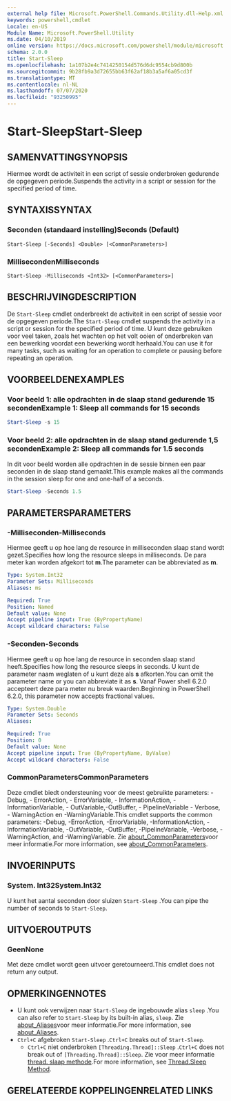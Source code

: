 ```yaml
---
external help file: Microsoft.PowerShell.Commands.Utility.dll-Help.xml
keywords: powershell,cmdlet
Locale: en-US
Module Name: Microsoft.PowerShell.Utility
ms.date: 04/10/2019
online version: https://docs.microsoft.com/powershell/module/microsoft.powershell.utility/start-sleep?view=powershell-6&WT.mc_id=ps-gethelp
schema: 2.0.0
title: Start-Sleep
ms.openlocfilehash: 1a107b2e4c7414250154d576d6dc9554cb9d800b
ms.sourcegitcommit: 9b28fb9a3d72655bb63f62af18b3a5af6a05cd3f
ms.translationtype: MT
ms.contentlocale: nl-NL
ms.lasthandoff: 07/07/2020
ms.locfileid: "93250995"
---
```

# <span data-ttu-id="bee11-103">Start-Sleep</span><span class="sxs-lookup"><span data-stu-id="bee11-103">Start-Sleep</span></span>

## <span data-ttu-id="bee11-104">SAMENVATTING</span><span class="sxs-lookup"><span data-stu-id="bee11-104">SYNOPSIS</span></span>
<span data-ttu-id="bee11-105">Hiermee wordt de activiteit in een script of sessie onderbroken gedurende de opgegeven periode.</span><span class="sxs-lookup"><span data-stu-id="bee11-105">Suspends the activity in a script or session for the specified period of time.</span></span>

## <span data-ttu-id="bee11-106">SYNTAXIS</span><span class="sxs-lookup"><span data-stu-id="bee11-106">SYNTAX</span></span>

### <span data-ttu-id="bee11-107">Seconden (standaard instelling)</span><span class="sxs-lookup"><span data-stu-id="bee11-107">Seconds (Default)</span></span>

```
Start-Sleep [-Seconds] <Double> [<CommonParameters>]
```

### <span data-ttu-id="bee11-108">Milliseconden</span><span class="sxs-lookup"><span data-stu-id="bee11-108">Milliseconds</span></span>

```
Start-Sleep -Milliseconds <Int32> [<CommonParameters>]
```

## <span data-ttu-id="bee11-109">BESCHRIJVING</span><span class="sxs-lookup"><span data-stu-id="bee11-109">DESCRIPTION</span></span>

<span data-ttu-id="bee11-110">De `Start-Sleep` cmdlet onderbreekt de activiteit in een script of sessie voor de opgegeven periode.</span><span class="sxs-lookup"><span data-stu-id="bee11-110">The `Start-Sleep` cmdlet suspends the activity in a script or session for the specified period of time.</span></span> <span data-ttu-id="bee11-111">U kunt deze gebruiken voor veel taken, zoals het wachten op het volt ooien of onderbreken van een bewerking voordat een bewerking wordt herhaald.</span><span class="sxs-lookup"><span data-stu-id="bee11-111">You can use it for many tasks, such as waiting for an operation to complete or pausing before repeating an operation.</span></span>

## <span data-ttu-id="bee11-112">VOORBEELDEN</span><span class="sxs-lookup"><span data-stu-id="bee11-112">EXAMPLES</span></span>

### <span data-ttu-id="bee11-113">Voor beeld 1: alle opdrachten in de slaap stand gedurende 15 seconden</span><span class="sxs-lookup"><span data-stu-id="bee11-113">Example 1: Sleep all commands for 15 seconds</span></span>

```powershell
Start-Sleep -s 15
```

### <span data-ttu-id="bee11-114">Voor beeld 2: alle opdrachten in de slaap stand gedurende 1,5 seconden</span><span class="sxs-lookup"><span data-stu-id="bee11-114">Example 2: Sleep all commands for 1.5 seconds</span></span>

<span data-ttu-id="bee11-115">In dit voor beeld worden alle opdrachten in de sessie binnen een paar seconden in de slaap stand gemaakt.</span><span class="sxs-lookup"><span data-stu-id="bee11-115">This example makes all the commands in the session sleep for one and one-half of a seconds.</span></span>

```powershell
Start-Sleep -Seconds 1.5
```

## <span data-ttu-id="bee11-116">PARAMETERS</span><span class="sxs-lookup"><span data-stu-id="bee11-116">PARAMETERS</span></span>

### <span data-ttu-id="bee11-117">-Milliseconden</span><span class="sxs-lookup"><span data-stu-id="bee11-117">-Milliseconds</span></span>

<span data-ttu-id="bee11-118">Hiermee geeft u op hoe lang de resource in milliseconden slaap stand wordt gezet.</span><span class="sxs-lookup"><span data-stu-id="bee11-118">Specifies how long the resource sleeps in milliseconds.</span></span> <span data-ttu-id="bee11-119">De para meter kan worden afgekort tot **m**.</span><span class="sxs-lookup"><span data-stu-id="bee11-119">The parameter can be abbreviated as **m**.</span></span>

```yaml
Type: System.Int32
Parameter Sets: Milliseconds
Aliases: ms

Required: True
Position: Named
Default value: None
Accept pipeline input: True (ByPropertyName)
Accept wildcard characters: False
```

### <span data-ttu-id="bee11-120">-Seconden</span><span class="sxs-lookup"><span data-stu-id="bee11-120">-Seconds</span></span>

<span data-ttu-id="bee11-121">Hiermee geeft u op hoe lang de resource in seconden slaap stand heeft.</span><span class="sxs-lookup"><span data-stu-id="bee11-121">Specifies how long the resource sleeps in seconds.</span></span> <span data-ttu-id="bee11-122">U kunt de parameter naam weglaten of u kunt deze als **s** afkorten.</span><span class="sxs-lookup"><span data-stu-id="bee11-122">You can omit the parameter name or you can abbreviate it as **s**.</span></span> <span data-ttu-id="bee11-123">Vanaf Power shell 6.2.0 accepteert deze para meter nu breuk waarden.</span><span class="sxs-lookup"><span data-stu-id="bee11-123">Beginning in PowerShell 6.2.0, this parameter now accepts fractional values.</span></span>

```yaml
Type: System.Double
Parameter Sets: Seconds
Aliases:

Required: True
Position: 0
Default value: None
Accept pipeline input: True (ByPropertyName, ByValue)
Accept wildcard characters: False
```

### <span data-ttu-id="bee11-124">CommonParameters</span><span class="sxs-lookup"><span data-stu-id="bee11-124">CommonParameters</span></span>

<span data-ttu-id="bee11-125">Deze cmdlet biedt ondersteuning voor de meest gebruikte parameters: -Debug, - ErrorAction, - ErrorVariable, - InformationAction, -InformationVariable, - OutVariable,-OutBuffer, - PipelineVariable - Verbose, - WarningAction en -WarningVariable.</span><span class="sxs-lookup"><span data-stu-id="bee11-125">This cmdlet supports the common parameters: -Debug, -ErrorAction, -ErrorVariable, -InformationAction, -InformationVariable, -OutVariable, -OutBuffer, -PipelineVariable, -Verbose, -WarningAction, and -WarningVariable.</span></span> <span data-ttu-id="bee11-126">Zie [about_CommonParameters](../Microsoft.PowerShell.Core/About/about_CommonParameters.md)voor meer informatie.</span><span class="sxs-lookup"><span data-stu-id="bee11-126">For more information, see [about_CommonParameters](../Microsoft.PowerShell.Core/About/about_CommonParameters.md).</span></span>

## <span data-ttu-id="bee11-127">INVOER</span><span class="sxs-lookup"><span data-stu-id="bee11-127">INPUTS</span></span>

### <span data-ttu-id="bee11-128">System. Int32</span><span class="sxs-lookup"><span data-stu-id="bee11-128">System.Int32</span></span>

<span data-ttu-id="bee11-129">U kunt het aantal seconden door sluizen `Start-Sleep` .</span><span class="sxs-lookup"><span data-stu-id="bee11-129">You can pipe the number of seconds to `Start-Sleep`.</span></span>

## <span data-ttu-id="bee11-130">UITVOER</span><span class="sxs-lookup"><span data-stu-id="bee11-130">OUTPUTS</span></span>

### <span data-ttu-id="bee11-131">Geen</span><span class="sxs-lookup"><span data-stu-id="bee11-131">None</span></span>

<span data-ttu-id="bee11-132">Met deze cmdlet wordt geen uitvoer geretourneerd.</span><span class="sxs-lookup"><span data-stu-id="bee11-132">This cmdlet does not return any output.</span></span>

## <span data-ttu-id="bee11-133">OPMERKINGEN</span><span class="sxs-lookup"><span data-stu-id="bee11-133">NOTES</span></span>

- <span data-ttu-id="bee11-134">U kunt ook verwijzen naar `Start-Sleep` de ingebouwde alias `sleep` .</span><span class="sxs-lookup"><span data-stu-id="bee11-134">You can also refer to `Start-Sleep` by its built-in alias, `sleep`.</span></span> <span data-ttu-id="bee11-135">Zie [about_Aliases](../Microsoft.PowerShell.Core/About/about_Aliases.md)voor meer informatie.</span><span class="sxs-lookup"><span data-stu-id="bee11-135">For more information, see [about_Aliases](../Microsoft.PowerShell.Core/About/about_Aliases.md).</span></span>
- <span data-ttu-id="bee11-136">`Ctrl+C` afgebroken `Start-Sleep` .</span><span class="sxs-lookup"><span data-stu-id="bee11-136">`Ctrl+C` breaks out of `Start-Sleep`.</span></span>
  - <span data-ttu-id="bee11-137">`Ctrl+C` niet onderbroken `[Threading.Thread]::Sleep` .</span><span class="sxs-lookup"><span data-stu-id="bee11-137">`Ctrl+C` does not break out of `[Threading.Thread]::Sleep`.</span></span> <span data-ttu-id="bee11-138">Zie voor meer informatie [thread. slaap methode](/dotnet/api/system.threading.thread.sleep).</span><span class="sxs-lookup"><span data-stu-id="bee11-138">For more information, see [Thread.Sleep Method](/dotnet/api/system.threading.thread.sleep).</span></span>

## <span data-ttu-id="bee11-139">GERELATEERDE KOPPELINGEN</span><span class="sxs-lookup"><span data-stu-id="bee11-139">RELATED LINKS</span></span>
